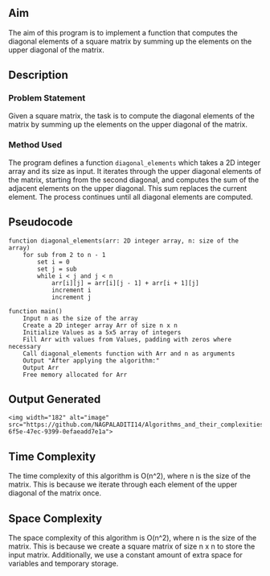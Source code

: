 ## Aim
The aim of this program is to implement a function that computes the diagonal elements of a square matrix by summing up the elements on the upper diagonal of the matrix.

## Description
### Problem Statement
Given a square matrix, the task is to compute the diagonal elements of the matrix by summing up the elements on the upper diagonal of the matrix.

### Method Used
The program defines a function `diagonal_elements` which takes a 2D integer array and its size as input. It iterates through the upper diagonal elements of the matrix, starting from the second diagonal, and computes the sum of the adjacent elements on the upper diagonal. This sum replaces the current element. The process continues until all diagonal elements are computed.

## Pseudocode
```
function diagonal_elements(arr: 2D integer array, n: size of the array)
    for sub from 2 to n - 1
        set i = 0
        set j = sub
        while i < j and j < n
            arr[i][j] = arr[i][j - 1] + arr[i + 1][j]
            increment i
            increment j

function main()
    Input n as the size of the array
    Create a 2D integer array Arr of size n x n
    Initialize Values as a 5x5 array of integers
    Fill Arr with values from Values, padding with zeros where necessary
    Call diagonal_elements function with Arr and n as arguments
    Output "After applying the algorithm:"
    Output Arr
    Free memory allocated for Arr

```
## Output Generated
```
<img width="182" alt="image" src="https://github.com/NAGPALADITI14/Algorithms_and_their_complexities/assets/138228231/8db75aea-6f5e-47ec-9399-0efaeadd7e1a">
```
## Time Complexity
The time complexity of this algorithm is O(n^2), where n is the size of the matrix. This is because we iterate through each element of the upper diagonal of the matrix once.

## Space Complexity
The space complexity of this algorithm is O(n^2), where n is the size of the matrix. This is because we create a square matrix of size n x n to store the input matrix. Additionally, we use a constant amount of extra space for variables and temporary storage.
